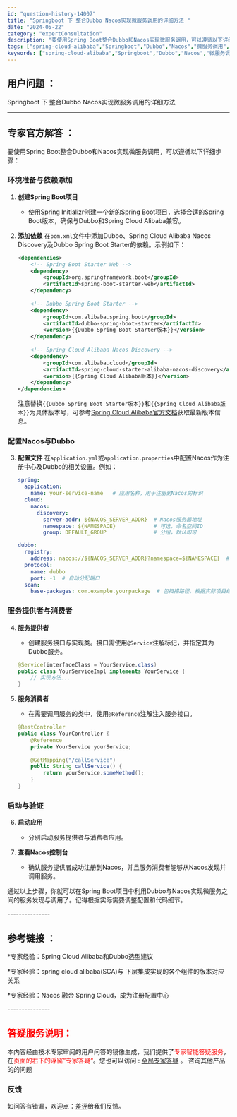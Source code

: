 ```yaml
---
id: "question-history-14007"
title: "Springboot 下 整合Dubbo Nacos实现微服务调用的详细方法 "
date: "2024-05-22"
category: "expertConsultation"
description: "要使用Spring Boot整合Dubbo和Nacos实现微服务调用，可以遵循以下详细步骤：### 环境准备与依赖添加1. **创建Spring Boot项目**   - 使用Spring Initializr创建一个新的Spring Boot项目，选择合适的Spring Boot版本，确保与Dub"
tags: ["spring-cloud-alibaba","Springboot","Dubbo","Nacos","微服务调用","详细方法"]
keywords: ["spring-cloud-alibaba","Springboot","Dubbo","Nacos","微服务调用","详细方法"]
---
```


## 用户问题 ： 
 Springboot 下 整合Dubbo Nacos实现微服务调用的详细方法  

---------------
## 专家官方解答 ：

要使用Spring Boot整合Dubbo和Nacos实现微服务调用，可以遵循以下详细步骤：

### 环境准备与依赖添加

1. **创建Spring Boot项目**
   - 使用Spring Initializr创建一个新的Spring Boot项目，选择合适的Spring Boot版本，确保与Dubbo和Spring Cloud Alibaba兼容。

2. **添加依赖**
   在`pom.xml`文件中添加Dubbo、Spring Cloud Alibaba Nacos Discovery及Dubbo Spring Boot Starter的依赖。示例如下：
   ```xml
   <dependencies>
       <!-- Spring Boot Starter Web -->
       <dependency>
           <groupId>org.springframework.boot</groupId>
           <artifactId>spring-boot-starter-web</artifactId>
       </dependency>
       
       <!-- Dubbo Spring Boot Starter -->
       <dependency>
           <groupId>com.alibaba.spring.boot</groupId>
           <artifactId>dubbo-spring-boot-starter</artifactId>
           <version>{{Dubbo Spring Boot Starter版本}}</version>
       </dependency>
       
       <!-- Spring Cloud Alibaba Nacos Discovery -->
       <dependency>
           <groupId>com.alibaba.cloud</groupId>
           <artifactId>spring-cloud-starter-alibaba-nacos-discovery</artifactId>
           <version>{{Spring Cloud Alibaba版本}}</version>
       </dependency>
   </dependencies>
   ```
   注意替换`{{Dubbo Spring Boot Starter版本}}`和`{{Spring Cloud Alibaba版本}}`为具体版本号，可参考[Spring Cloud Alibaba官方文档](https://sca.aliyun.com/docs/2023/overview/version-explain/)获取最新版本信息。

### 配置Nacos与Dubbo

3. **配置文件**
   在`application.yml`或`application.properties`中配置Nacos作为注册中心及Dubbo的相关设置。例如：
   ```yaml
   spring:
     application:
       name: your-service-name   # 应用名称，用于注册到Nacos的标识
     cloud:
       nacos:
         discovery:
           server-addr: ${NACOS_SERVER_ADDR}  # Nacos服务器地址
           namespace: ${NAMESPACE}            # 可选，命名空间ID
           group: DEFAULT_GROUP               # 分组，默认即可

   dubbo:
     registry:
       address: nacos://${NACOS_SERVER_ADDR}?namespace=${NAMESPACE}  # 使用Nacos作为注册中心
     protocol:
       name: dubbo
       port: -1  # 自动分配端口
     scan:
       base-packages: com.example.yourpackage  # 包扫描路径，根据实际项目结构调整
   ```

### 服务提供者与消费者

4. **服务提供者**
   - 创建服务接口与实现类。接口需使用`@Service`注解标记，并指定其为Dubbo服务。
   ```java
   @Service(interfaceClass = YourService.class)
   public class YourServiceImpl implements YourService {
       // 实现方法...
   }
   ```

5. **服务消费者**
   - 在需要调用服务的类中，使用`@Reference`注解注入服务接口。
   ```java
   @RestController
   public class YourController {
       @Reference
       private YourService yourService;
       
       @GetMapping("/callService")
       public String callService() {
           return yourService.someMethod();
       }
   }
   ```

### 启动与验证

6. **启动应用**
   - 分别启动服务提供者与消费者应用。
   
7. **查看Nacos控制台**
   - 确认服务提供者成功注册到Nacos，并且服务消费者能够从Nacos发现并调用服务。

通过以上步骤，你就可以在Spring Boot项目中利用Dubbo与Nacos实现微服务之间的服务发现与调用了。记得根据实际需要调整配置和代码细节。


<font color="#949494">---------------</font> 


## 参考链接 ：

*专家经验：Spring Cloud Alibaba和Dubbo选型建议 
 
 *专家经验：spring cloud alibaba(SCA)与 下层集成实现的各个组件的版本对应关系 
 
 *专家经验：Nacos 融合 Spring Cloud，成为注册配置中心 


 <font color="#949494">---------------</font> 
 


## <font color="#FF0000">答疑服务说明：</font> 

本内容经由技术专家审阅的用户问答的镜像生成，我们提供了<font color="#FF0000">专家智能答疑服务</font>，在<font color="#FF0000">页面的右下的浮窗”专家答疑“</font>。您也可以访问 : [全局专家答疑](https://answer.opensource.alibaba.com/docs/intro) 。 咨询其他产品的的问题

### 反馈
如问答有错漏，欢迎点：[差评](https://ai.nacos.io/user/feedbackByEnhancerGradePOJOID?enhancerGradePOJOId=14016)给我们反馈。

